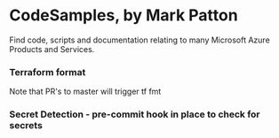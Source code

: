 # CodeSamples, by Mark Patton

Find code, scripts and documentation relating to many Microsoft Azure Products and Services.


### Terraform format

Note that PR's to master will trigger tf fmt

### Secret Detection - pre-commit hook in place to check for secrets